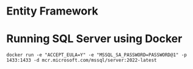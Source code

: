 # Entity Framework

# Running SQL Server using Docker

```
docker run -e "ACCEPT_EULA=Y" -e "MSSQL_SA_PASSWORD=PASSWORD@1" -p 1433:1433 -d mcr.microsoft.com/mssql/server:2022-latest
```
